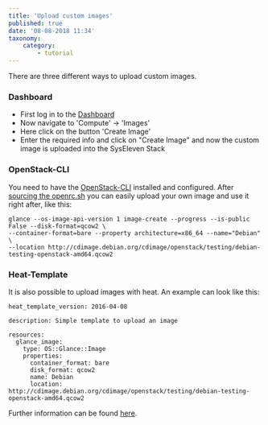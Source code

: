 ```yaml
---
title: 'Upload custom images'
published: true
date: '08-08-2018 11:34'
taxonomy:
    category:
        - tutorial
---
```


There are three different ways to upload custom images.

### Dashboard

* First log in to the [Dashboard](https://dashboard.cloud.syseleven.net/horizon/project/)  
* Now navigate to 'Compute' -> 'Images'
* Here click on the button 'Create Image'
* Enter the required info and click on "Create Image" and now the custom image is uploaded into the SysEleven Stack

### OpenStack-CLI

You need to have the [OpenStack-CLI](/tutorials/openstack-cli/) installed and configured.
After [sourcing the openrc.sh](/tutorials/api-access/) you can easily upload your own image and use it right after, like this:

```shell
glance --os-image-api-version 1 image-create --progress --is-public False --disk-format=qcow2 \
--container-format=bare --property architecture=x86_64 --name="Debian" \
--location http://cdimage.debian.org/cdimage/openstack/testing/debian-testing-openstack-amd64.qcow2
```

### Heat-Template

It is also possible to upload images with heat.
An example can look like this:
```plain
heat_template_version: 2016-04-08

description: Simple template to upload an image

resources:
  glance_image:
    type: OS::Glance::Image
    properties:
      container_format: bare
      disk_format: qcow2
      name: Debian
      location: http://cdimage.debian.org/cdimage/openstack/testing/debian-testing-openstack-amd64.qcow2
```
Further information can be found [here](https://dashboard.cloud.syseleven.net/horizon/project/stacks/resource_types/OS::Glance::Image).